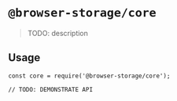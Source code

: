 # `@browser-storage/core`

> TODO: description

## Usage

```
const core = require('@browser-storage/core');

// TODO: DEMONSTRATE API
```
